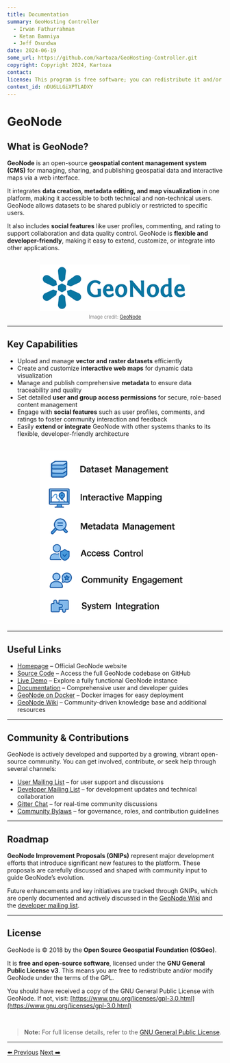```yaml
---
title: Documentation
summary: GeoHosting Controller
  - Irwan Fathurrahman
  - Ketan Bamniya
  - Jeff Osundwa
date: 2024-06-19
some_url: https://github.com/kartoza/GeoHosting-Controller.git
copyright: Copyright 2024, Kartoza
contact:
license: This program is free software; you can redistribute it and/or modify it under the terms of the GNU Affero General Public License as published by the Free Software Foundation; either version 3 of the License, or (at your option) any later version.
context_id: nDU6LLGiXPTLADXY
---
```


# GeoNode

## What is GeoNode?

**GeoNode** is an open-source **geospatial content management system (CMS)** for managing, sharing, and publishing geospatial data and interactive maps via a web interface.

It integrates **data creation, metadata editing, and map visualization** in one platform, making it accessible to both technical and non-technical users. GeoNode allows datasets to be shared publicly or restricted to specific users.

It also includes **social features** like user profiles, commenting, and rating to support collaboration and data quality control. GeoNode is **flexible and developer-friendly**, making it easy to extend, customize, or integrate into other applications.

<br>

<div style="text-align: center;">
  <img src="./img/geonode-img-1.png" alt="GeoNode Logo" width="350">
  <div style="font-size: 0.8em; color: gray; margin-top: 4px;">
    Image credit: <a href="https://geonode.org/" target="_blank">GeoNode</a>
  </div>
</div>

---

## Key Capabilities

- Upload and manage **vector and raster datasets** efficiently
- Create and customize **interactive web maps** for dynamic data visualization
- Manage and publish comprehensive **metadata** to ensure data traceability and quality
- Set detailed **user and group access permissions** for secure, role-based content management
- Engage with **social features** such as user profiles, comments, and ratings to foster community interaction and feedback
- Easily **extend or integrate** GeoNode with other systems thanks to its flexible, developer-friendly architecture

<br>

<div style="text-align: center;">
  <img src="./img/geonode-img-2.png" alt="Key Capabilities" width="350">
</div>

---

## Useful Links

- [Homepage](https://geonode.org) – Official GeoNode website
- [Source Code](https://github.com/GeoNode/geonode) – Access the full GeoNode codebase on GitHub
- [Live Demo](http://stable.demo.geonode.org) – Explore a fully functional GeoNode instance
- [Documentation](https://docs.geonode.org/en/master) – Comprehensive user and developer guides
- [GeoNode on Docker](https://hub.docker.com/u/geonode) – Docker images for easy deployment
- [GeoNode Wiki](https://github.com/GeoNode/geonode/wiki) – Community-driven knowledge base and additional resources

---

## Community & Contributions

GeoNode is actively developed and supported by a growing, vibrant open-source community. You can get involved, contribute, or seek help through several channels:

- [User Mailing List](https://lists.osgeo.org/cgi-bin/mailman/listinfo/geonode-users) – for user support and discussions
- [Developer Mailing List](https://lists.osgeo.org/cgi-bin/mailman/listinfo/geonode-devel) – for development updates and technical collaboration
- [Gitter Chat](https://gitter.im/GeoNode/general) – for real-time community discussions
- [Community Bylaws](https://github.com/GeoNode/geonode/wiki/Community-Bylaws) – for governance, roles, and contribution guidelines

---

## Roadmap

**GeoNode Improvement Proposals (GNIPs)** represent major development efforts that introduce significant new features to the platform. These proposals are carefully discussed and shaped with community input to guide GeoNode’s evolution.

Future enhancements and key initiatives are tracked through GNIPs, which are openly documented and actively discussed in the [GeoNode Wiki](https://github.com/GeoNode/geonode/wiki/GeoNode-Improvement-Proposals) and the [developer mailing list](http://lists.osgeo.org/pipermail/geonode-devel/).

---

## License

GeoNode is © 2018 by the **Open Source Geospatial Foundation (OSGeo)**.

It is **free and open-source software**, licensed under the **GNU General Public License v3**. This means you are free to redistribute and/or modify GeoNode under the terms of the GPL.

You should have received a copy of the GNU General Public License with GeoNode. If not, visit: [https://www.gnu.org/licenses/gpl-3.0.html](https://www.gnu.org/licenses/gpl-3.0.html)

<br>

> **Note:** For full license details, refer to the [GNU General Public License](http://www.gnu.org/licenses).

---

<div class="nav-buttons">
  <a href="previous-page/" class="prev">⬅️ Previous</a>
  <a href="next-page/" class="next">Next ➡️</a>
</div>